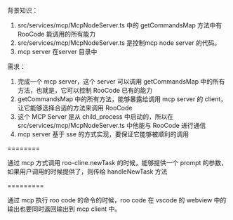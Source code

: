 背景知识：

1. src/services/mcp/McpNodeServer.ts 中的 getCommandsMap 方法中有 RooCode 能调用的所有能力
2. src/services/mcp/McpNodeServer.ts 是控制mcp node server 的代码。
3. mcp server 在server 目录中

需求：

1. 完成一个 mcp server，这个 server 可以调用 getCommandsMap 中的所有方法，也就是，它可以控制 RooCode 已有的能力
2. getCommandsMap 中的所有方法，能够暴露给调用 mcp server 的 client，让它能够选择合适的方法来调用 RooCode
3. 这个 MCP Server 是从 child_process 中启动的，所以在 src/services/mcp/McpNodeServer.ts 中他能与 RooCode 进行通信
4. mcp server 基于 sse 的方式实现，要保证它能够被顺利的调用

========

通过 mcp 方式调用 roo-cline.newTask 的时候，能够提供一个 prompt 的参数，如果用户调用的时候提供了，则传给 handleNewTask 方法

=========

通过 mcp 执行 roo code 的命令的时候，roo code 在 vscode 的 webview 中的输出也要同时返回输出到 mcp client 中。
